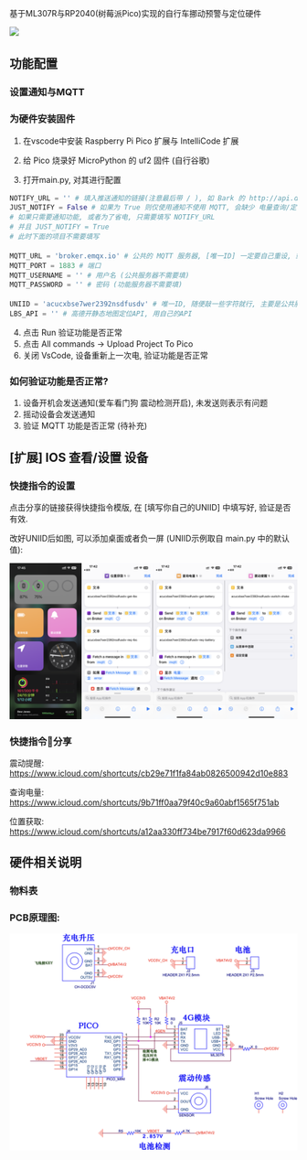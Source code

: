 基于ML307R与RP2040(树莓派Pico)实现的自行车挪动预警与定位硬件

![](assets/01.png)



## 功能配置

### 设置通知与MQTT

### 为硬件安装固件

1. 在vscode中安装 Raspberry Pi Pico 扩展与 IntelliCode 扩展

2. 给 Pico 烧录好 MicroPython 的 uf2 固件 (自行谷歌)

3. 打开main.py, 对其进行配置

```python
NOTIFY_URL = '' # 填入推送通知的链接(注意最后带 / ), 如 Bark 的 http://api.day.app/TX72mvgBTSoGqy5F/
JUST_NOTIFY = False # 如果为 True 则仅使用通知不使用 MQTT, 会缺少 电量查询/定位/关闭通知 等功能, 但同时节约电量
# 如果只需要通知功能, 或者为了省电, 只需要填写 NOTIFY_URL
# 并且 JUST_NOTIFY = True
# 此时下面的项目不需要填写

MQTT_URL = 'broker.emqx.io' # 公共的 MQTT 服务器, [唯一ID] 一定要自己重设, 或者为了安全可以换用自己的服务器
MQTT_PORT = 1883 # 端口
MQTT_USERNAME = '' # 用户名 (公共服务器不需要填)
MQTT_PASSWORD = '' # 密码 (功能服务器不需要填)

UNIID = 'acucxbse7wer2392nsdfusdv' # 唯一ID, 随便敲一些字符就行, 主要是公共服务器会订阅有冲突问题
LBS_API = '' # 高德开静态地图定位API, 用自己的API
```

4. 点击 Run 验证功能是否正常
5. 点击 All commands -> Upload Project To Pico
6. 关闭 VsCode, 设备重新上一次电, 验证功能是否正常

### 如何验证功能是否正常?

1. 设备开机会发送通知(爱车看门狗 震动检测开启), 未发送则表示有问题
2. 摇动设备会发送通知
3. 验证 MQTT 功能是否正常 (待补充)

## [扩展] IOS 查看/设置 设备

### 快捷指令的设置

点击分享的链接获得快捷指令模版, 在 [填写你自己的UNIID] 中填写好, 验证是否有效.

改好UNIID后如图, 可以添加桌面或者负一屏 (UNIID示例取自 main.py 中的默认值):

![](assets/03.png)

### 快捷指令🔗分享

震动提醒: https://www.icloud.com/shortcuts/cb29e71f1fa84ab0826500942d10e883

查询电量: https://www.icloud.com/shortcuts/9b71ff0aa79f40c9a60abf1565f751ab

位置获取: https://www.icloud.com/shortcuts/a12aa330ff734be7917f60d623da9966



## 硬件相关说明

### 物料表

### PCB原理图:



![](assets/02.png)

